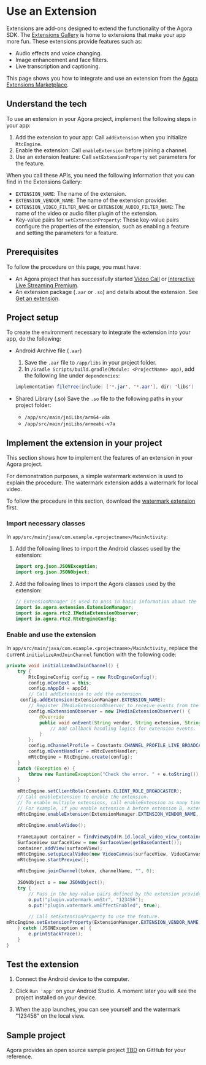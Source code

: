 # Use an Extension

Extensions are add-ons designed to extend the functionality of the Agora SDK. The [Extensions Gallery](https://agora/) is home to extensions that make your app more fun. These extensions provide features such as:

- Audio effects and voice changing.
- Image enhancement and face filters.
- Live transcription and captioning.

This page shows you how to integrate and use an extension from the [Agora Extensions Marketplace](TBD).

## Understand the tech

To use an extension in your Agora project, implement the following steps in your app:

1. Add the extension to your app: Call `addExtension` when you initialize `RtcEngine`.
2. Enable the extension: Call `enableExtension` before joining a channel.
3. Use an extension feature: Call `setExtensionProperty` set parameters for the feature.

When you call these APIs, you need the following information that you can find in the Extensions Gallery:

- `EXTENSION_NAME`: The name of the extension.
- `EXTENSION_VENDOR_NAME`: The name of the extension provider.
- `EXTENSION_VIDEO_FILTER_NAME` or `EXTENSION_AUDIO_FILTER_NAME`: The name of the video or audio filter plugin of the extension.
- Key-value pairs for `setExtensionProperty`: These key-value pairs configure the properties of the extension, such as enabling a feature and setting the parameters for a feature.

## Prerequisites

To follow the procedure on this page, you must have:

- An Agora project that has successfully started [Video Call](TBD) or [Interactive Live Streaming Premium](TBD).
- An extension package (`.aar` or `.so`) and details about the extension. See [Get an extension](TBD).

## Project setup

To create the environment necessary to integrate the extension into your app, do the following:

- Android Archive file (`.aar`)
	1. Save the `.aar` file to  `/app/libs` in your project folder.
	2. In `/Gradle Scripts/build.gradle(Module: <ProjectName> app)`, add the following line under `dependencies`:

   ```java
   implementation fileTree(include: ['*.jar', '*.aar'], dir: 'libs')
   ```
- Shared Library (.so)
	Save the `.so` file to the following paths in your project folder:
	
	- `/app/src/main/jniLibs/arm64-v8a`
	-  `/app/src/main/jniLibs/armeabi-v7a`

## Implement the extension in your project

This section shows how to implement the features of an extension in your Agora project.

For demonstration purposes, a simple watermark extension is used to explain the procedure. The watermark extension adds a watermark for local video.

To follow the procedure in this section, download the [watermark extension](TBD) first. 

### Import necessary classes

In `app/src/main/java/com.example.<projectname>/MainActivity`:

1. Add the following lines to import the Android classes used by the extension:

   ```java
   import org.json.JSONException;
   import org.json.JSONObject;
   ```

2. Add the following lines to import the Agora classes used by the extension:

   ```java
   // ExtensionManager is used to pass in basic information about the extension
   import io.agora.extension.ExtensionManager;
   import io.agora.rtc2.IMediaExtensionObserver;
   import io.agora.rtc2.RtcEngineConfig;
   ```

### Enable and use the extension

In `app/src/main/java/com.example.<projectname>/MainActivity`, replace the current `initializeAndJoinChannel` function with the following code:

```java
private void initializeAndJoinChannel() {
    try {
        RtcEngineConfig config = new RtcEngineConfig();
        config.mContext = this;
        config.mAppId = appId;
        // Call addExtension to add the extension.
     config.addExtension(ExtensionManager.EXTENSION_NAME);
        // Register IMediaExtensionObserver to receive events from the extension.
        config.mExtensionObserver = new IMediaExtensionObserver() {
            @Override
            public void onEvent(String vendor, String extension, String key, String value) {
                // Add callback handling logics for extension events.
            }
        };
        config.mChannelProfile = Constants.CHANNEL_PROFILE_LIVE_BROADCASTING;
        config.mEventHandler = mRtcEventHandler;
        mRtcEngine = RtcEngine.create(config);
    }
    catch (Exception e) {
        throw new RuntimeException("Check the error. " + e.toString());
    }
 
    mRtcEngine.setClientRole(Constants.CLIENT_ROLE_BROADCASTER);
    // Call enableExtension to enable the extension.
    // To enable multiple extensions, call enableExtension as many times. The sequence of enabling multiple extensions determines the order of these extensions in the transmission pipeline.
    // For example, if you enable extension A before extension B, extension A processes data from the SDK before extension B.
    mRtcEngine.enableExtension(ExtensionManager.EXTENSION_VENDOR_NAME, ExtensionManager.EXTENSION_VIDEO_FILTER_NAME, true);
 
    mRtcEngine.enableVideo();
 
    FrameLayout container = findViewById(R.id.local_video_view_container);
    SurfaceView surfaceView = new SurfaceView(getBaseContext());
    container.addView(surfaceView);
    mRtcEngine.setupLocalVideo(new VideoCanvas(surfaceView, VideoCanvas.RENDER_MODE_FIT, 0));
    mRtcEngine.startPreview();
 
    mRtcEngine.joinChannel(token, channelName, "", 0);
 
    JSONObject o = new JSONObject();
    try {
        // Pass in the key-value pairs defined by the extension provider to configure the feature you want to use.
        o.put("plugin.watermark.wmStr", "123456");
        o.put("plugin.watermark.wmEffectEnabled", true);
 
        // Call setExtensionProperty to use the feature.
mRtcEngine.setExtensionProperty(ExtensionManager.EXTENSION_VENDOR_NAME, ExtensionManager.EXTENSION_VIDEO_FILTER_NAME, "key", o.toString());
    } catch (JSONException e) {
        e.printStackTrace();
    }
}
```

## Test the extension

1. Connect the Android device to the computer.

2. Click `Run 'app'` on your Android Studio. A moment later you will see the project installed on your device.

4. When the app launches, you can see yourself and the watermark "123456" on the local view.


## Sample project

Agora provides an open source sample project [TBD]() on GitHub for your reference.

